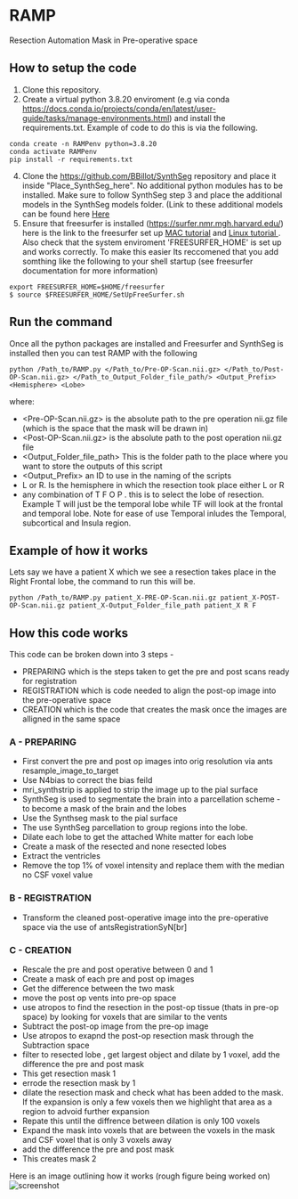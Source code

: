 # RAMP
 Resection Automation Mask in Pre-operative space


## How to setup the code
1. Clone this repository. 
2. Create a virtual python 3.8.20 enviroment (e.g via conda https://docs.conda.io/projects/conda/en/latest/user-guide/tasks/manage-environments.html) and install the requirements.txt. Example of code to do this is via the following.

```
conda create -n RAMPenv python=3.8.20
conda activate RAMPenv
pip install -r requirements.txt
```

4. Clone the https://github.com/BBillot/SynthSeg repository and place it inside "Place_SynthSeg_here". No additional python modules has to be installed. Make sure to follow SynthSeg step 3 and place the additional models in the SynthSeg models folder. (Link to these additional models can be found here [Here](https://liveuclac-my.sharepoint.com/personal/rmappmb_ucl_ac_uk/_layouts/15/onedrive.aspx?id=%2Fpersonal%2Frmappmb%5Fucl%5Fac%5Fuk%2FDocuments%2Fsynthseg%20models&ga=1)
7. Ensure that freesurfer is installed (https://surfer.nmr.mgh.harvard.edu/) here is the link to the freesurfer set up [MAC tutorial](https://surfer.nmr.mgh.harvard.edu/fswiki//FS7_mac) and [Linux tutorial ](https://surfer.nmr.mgh.harvard.edu/fswiki//FS7_linux). Also check that the system enviroment 'FREESURFER_HOME' is set up and works correctly. To make this easier Its reccomened that you add somthing like the following to your shell startup (see freesurfer documentation for more information)
```
export FREESURFER_HOME=$HOME/freesurfer
$ source $FREESURFER_HOME/SetUpFreeSurfer.sh
```


## Run the command
Once all the python packages are installed and Freesurfer and SynthSeg is installed then you can test RAMP with the following 

```
python /Path_to/RAMP.py </Path_to/Pre-OP-Scan.nii.gz> </Path_to/Post-OP-Scan.nii.gz> </Path_to_Output_Folder_file_path/> <Output_Prefix> <Hemisphere> <Lobe>
```

where:
- <Pre-OP-Scan.nii.gz> is the absolute path to the pre operation nii.gz file (which is the space that the mask will be drawn in)
- <Post-OP-Scan.nii.gz> is the absolute path to the post operation nii.gz file 
- <Output_Folder_file_path> This is the folder path to the place where you want to store the outputs of this script
- <Output_Prefix> an ID to use in the naming of the scripts
- <Hemisphere> L or R. Is the hemisphere in which the resection took place either L or R
- <Lobe> any combination of T F O P . this is to select the lobe of resection. Example T will just be the temporal lobe while TF will look at the frontal and temporal lobe. Note for ease of use Temporal inludes the Temporal, subcortical and Insula region.


## Example of how it works 
Lets say we have a patient X which we see a resection takes place in the Right Frontal lobe, the command to run this will be.

```
python /Path_to/RAMP.py patient_X-PRE-OP-Scan.nii.gz patient_X-POST-OP-Scan.nii.gz patient_X-Output_Folder_file_path patient_X R F
```

## How this code works
This code can be broken down into 3 steps - 
- PREPARING which is the steps taken to get the pre and post scans ready for registration  
- REGISTRATION which is code needed to align the post-op image into the pre-operative space
- CREATION which is the code that creates the mask once the images are alligned in the same space

### A - PREPARING
- First convert the pre and post op images into orig resolution via ants resample_image_to_target
- Use N4bias to correct the bias feild
- mri_synthstrip is applied to strip the image up to the pial surface
- SynthSeg is used to segmentate the brain into a parcellation scheme - to become a mask of the brain and the lobes
- Use the Synthseg mask to the pial surface
- The use SynthSeg parcellation to group regions into the lobe.
- Dilate each lobe to get the attached White matter for each lobe
- Create a mask of the resected and none resected lobes
- Extract the ventricles
- Remove the top 1% of voxel intensity and replace them with the median no CSF voxel value

### B - REGISTRATION   
- Transform the cleaned post-operative image into the pre-operative space via the use of antsRegistrationSyN[br]

### C - CREATION 
- Rescale the pre and post operative between 0 and 1
- Create a mask of each pre and post op images
- Get the difference between the two mask
- move the post op vents into pre-op space
- use atropos to find the resection in the post-op tissue (thats in pre-op space) by looking for voxels that are similar to the vents
- Subtract the post-op image from the pre-op image
- Use atropos to exapnd the post-op resection mask through the Subtraction space
- filter to resected lobe , get largest object and dilate by 1 voxel, add the difference the pre and post mask
- This get resection mask 1
- errode the resection mask by 1
- dilate the resection mask and check what has been added to the mask. If the expansion is only a few voxels then we highlight that area as a region to advoid further expansion
- Repate this until the diffrence between dilation is only 100 voxels
- Expand the mask into voxels that are between the voxels in the mask and CSF voxel that is only 3 voxels away
- add the difference the pre and post mask
- This creates mask 2

Here is an image outlining how it works (rough figure being worked on)
![screenshot](https://github.com/ItCallum/RAMP/tree/main/FIG/RAMP_methods_FIG.png?raw=true)








